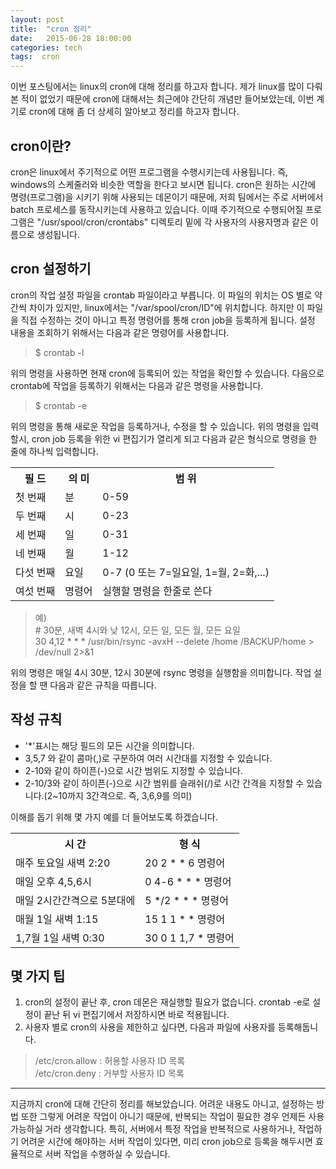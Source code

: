 ```yaml
---
layout: post
title:  "cron 정리"
date:   2015-06-28 18:00:00
categories: tech
tags:  cron
---
```


이번 포스팅에서는 linux의 cron에 대해 정리를 하고자 합니다. 제가 linux를 많이 다뤄본 적이 없었기 때문에 cron에 대해서는 최근에야 간단히 개념만 들어보았는데, 이번 계기로 cron에 대해 좀 더 상세히 알아보고 정리를 하고자 합니다.

## cron이란?
cron은 linux에서 주기적으로 어떤 프로그램을 수행시키는데 사용됩니다. 즉, windows의 스케줄러와 비슷한 역할을 한다고 보시면 됩니다. cron은 원하는 시간에 명령(프로그램)을 시키기 위해 사용되는 데몬이기 때문에, 저희 팀에서는 주로  서버에서 batch 프로세스를 동작시키는데 사용하고 있습니다.
이때  주기적으로 수행되어질 프로그램은 "/usr/spool/cron/crontabs" 디렉토리 밑에 각 사용자의 사용자명과 같은 이름으로 생성됩니다. 

## cron 설정하기
cron의 작업 설정 파일을 crontab 파일이라고 부릅니다. 이 파일의 위치는 OS 별로 약간씩 차이가 있지만, linux에서는 "/var/spool/cron/ID"에 위치합니다. 하지만 이 파일을 직접 수정하는 것이 아니고 특정 명령어를 통해 cron job을 등록하게 됩니다.
설정 내용을 조회하기 위해서는 다음과 같은 명령어를 사용합니다.  

> $ crontab -l

위의 명령을 사용하면 현재 cron에 등록되어 있는 작업을 확인할 수 있습니다. 다음으로 crontab에 작업을 등록하기 위해서는 다음과 같은 명령을 사용합니다.

> $ crontab -e

위의 명령을 통해 새로운 작업을 등록하거나, 수정을 할 수 있습니다. 위의 명령을 입력할시, cron job 등록을 위한 vi 편집기가 열리게 되고 다음과 같은 형식으로 명령을 한 줄에 하나씩 입력합니다.
 
<table>
<tr>
	<th>필  드</th>
	<th>의  미</th>
	<th>범  위</th>
</tr>
<tr>
	<td>첫 번째</td>
	<td>분</td>
	<td>0-59</td>
</tr>
<tr>
	<td>두 번째</td>
	<td>시</td>
	<td>0-23</td>
</tr>
<tr>
	<td>세 번째</td>
	<td>일</td>
	<td>0-31</td>
</tr>
<tr>
	<td>네 번째</td>
	<td>월</td>
	<td>1-12</td>
</tr>
<tr>
	<td>다섯 번째</td>
	<td>요일</td>
	<td>0-7 (0 또는 7=일요일, 1=월, 2=화,...)</td>
</tr>
<tr>
	<td>여섯 번째</td>
	<td>명령어</td>
	<td>실행할 명령을 한줄로 쓴다</td>
</tr>
</table>
  
> 예)  
> \# 30분, 새벽 4시와 낮 12시, 모든 일, 모든 월, 모든 요일  
> 30 4,12 * * *  /usr/bin/rsync -avxH --delete /home /BACKUP/home > /dev/null 2>&1

위의 명령은 매일 4시 30분, 12시 30분에 rsync 명령을 실행함을 의미합니다. 작업 설정을 할 땐 다음과 같은 규칙을 따릅니다.

## 작성 규칙

- '*'표시는 해당 필드의 모든 시간을 의미합니다.
- 3,5,7 와 같이 콤마(,)로 구분하여 여러 시간대를 지정할 수 있습니다.
- 2-10와 같이 하이픈(-)으로 시간 범위도 지정할 수 있습니다.
- 2-10/3와 같이 하이픈(-)으로 시간 범위를 슬래쉬(/)로 시간 간격을 지정할 수 있습니다.(2~10까지 3간격으로. 즉, 3,6,9를 의미)

이해를 돕기 위해 몇 가지 예를 더 들어보도록 하겠습니다.  

<table>
<tr>
	<th>시 간</th>
	<th>형 식</th>
</tr>
<tr>
	<td>매주 토요일 새벽 2:20</td>
	<td>20 2 * * 6 명령어</td>
</tr>
<tr>
	<td>매일 오후 4,5,6시</td>
	<td>0 4-6  * * * 명령어</td>
</tr>
<tr>
	<td>매일 2시간간격으로 5분대에</td>
	<td>5 */2 * * * 명령어</td>
</tr>
<tr>
	<td>매월 1일 새벽 1:15</td>
	<td>15 1 1 * * 명령어</td>
</tr>
<tr>
	<td>1,7월 1일 새벽 0:30</td>
	<td>30 0 1 1,7 * 명령어</td>
</tr>
</table>

## 몇 가지 팁
1. cron의 설정이 끝난 후, cron 데몬은 재실행할 필요가 없습니다. crontab -e로 설정이 끝난 뒤 vi 편집기에서 저장하시면 바로 적용됩니다.
2. 사용자 별로 cron의 사용을 제한하고 싶다면, 다음과 파일에 사용자를 등록해둡니다.  
> /etc/cron.allow : 허용할 사용자 ID 목록  
> /etc/cron.deny  : 거부할 사용자 ID 목록

---

지금까지 cron에 대해 간단히 정리를 해보았습니다. 어려운 내용도 아니고, 설정하는 방법 또한 그렇게 어려운 작업이 아니기 때문에, 반복되는 작업이 필요한 경우 언제든 사용 가능하실 거라 생각합니다.
특히, 서버에서 특정 작업을 반복적으로 사용하거나, 작업하기 어려운 시간에 해야하는 서버 작업이 있다면, 미리 cron job으로 등록을 해두시면 효율적으로 서버 작업을 수행하실 수 있습니다.